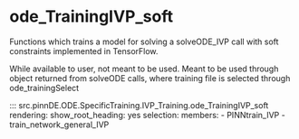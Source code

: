 # ode_TrainingIVP_soft

Functions which trains a model for solving a solveODE_IVP call with soft constraints implemented in TensorFlow.

While available to user, not meant to be used. Meant to be used through
object returned from solveODE calls, where training file is selected through ode_trainingSelect

::: src.pinnDE.ODE.SpecificTraining.IVP_Training.ode_TrainingIVP_soft
    rendering:
      show_root_heading: yes
    selection:
      members:
        - PINNtrain_IVP
        - train_network_general_IVP